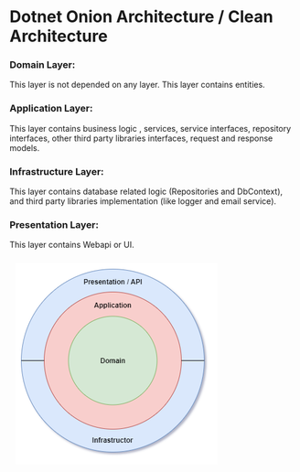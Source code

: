 # Dotnet Onion Architecture / Clean Architecture

### Domain Layer:

This layer is not depended on any layer. This layer contains entities.

### Application Layer:

This layer contains business logic , services, service interfaces, repository interfaces, other third party libraries interfaces, request and response models.

### Infrastructure Layer:

This layer contains database related logic (Repositories and DbContext), and third party libraries implementation (like logger and email service).

### Presentation Layer:

This layer contains Webapi or UI.

<img src="https://raw.githubusercontent.com/NilavPatel/dotnet-onion-architecture/main/docs/dotnet-onion-architecture.png" style="padding:10px">
